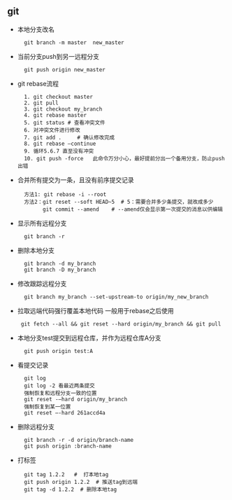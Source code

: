 ## git
- 本地分支改名
 	    
 	    git branch -m master  new_master
- 当前分支push到另一远程分支
 	    
 	    git push origin new_master
- git rebase流程
        
        1. git checkout master
        2. git pull
        3. git checkout my_branch
        4. git rebase master
        5. git status # 查看冲突文件
        6. 对冲突文件进行修改
        7. git add .     # 确认修改完成
        8. git rebase —continue
        9. 循环5.6.7 直至没有冲突
        10. git push -force   此命令万分小心，最好提前分出一个备用分支，防止push出错
- 合并所有提交为一条，且没有前序提交记录
        
        方法1: git rebase -i --root
        方法2：git reset --soft HEAD~5  # 5：需要合并多少条提交，就改成多少
              git commit --amend    # --amend仅会显示第一次提交的消息以供编辑
- 显示所有远程分支
        
        git branch -r 
- 删除本地分支
 	    
 	    git branch -d my_branch
 	    git branch -D my_branch    
- 修改跟踪远程分支

        git branch my_branch --set-upstream-to origin/my_new_branch
-  拉取远端代码强行覆盖本地代码  一般用于rebase之后使用
 	    
 	    git fetch --all && git reset --hard origin/my_branch && git pull
- 本地分支test提交到远程仓库，并作为远程仓库A分支
        
        git push origin test:A
- 看提交记录
            
        git log 
        git log -2 看最近两条提交
        强制恢复和远程分支一致的位置
        git reset -—hard origin/my_branch
        强制恢复到某一位置
        git reset —-hard 261accd4a
- 删除远程分支
        
        git branch -r -d origin/branch-name
        git push origin :branch-name
- 打标签
   
        git tag 1.2.2   #  打本地tag
        git push origin 1.2.2  # 推送tag到远端
        git tag -d 1.2.2  # 删除本地tag
